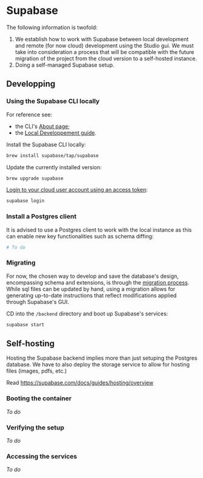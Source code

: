 # Supabase

The following information is twofold:

1. We establish how to work with Supabase between local development and remote (for now cloud) development using the Studio gui. We must take into consideration a process that will be compatible with the future migration of the project from the cloud version to a self-hosted instance.
2. Doing a self-managed Supabase setup.

## Developping

### Using the Supabase CLI locally

For reference see:

- the CLI's [About page](https://supabase.com/docs/reference/cli/about);
- the [Local Developpement guide](https://supabase.com/docs/guides/local-development).

Install the Supabase CLI locally:

```sh
brew install supabase/tap/supabase
```

Update the currently installed version:

```sh
brew upgrade supabase
```

[Login to your cloud user account using an access token](https://supabase.com/docs/reference/cli/supabase-login):

```sh
supabase login
```

### Install a Postgres client

It is advised to use a Postgres client to work with the local instance as this can enable new key functionalities such as schema diffing:

```sh
# To do
```

### Migrating

For now, the chosen way to develop and save the database's design, encompassing schema and extensions, is through the [migration process](https://supabase.com/docs/guides/local-development#database-migrations). While sql files can be updated by hand, using a migration allows for generating up-to-date instructions that reflect modifications applied through Supabase's GUI.

CD into the `/backend` directory and boot up Supabase's services:

```sh
supabase start
```

## Self-hosting

Hosting the Supabase backend implies more than just setuping the Postgres database. We have to also deploy the storage service to allow for hosting files (images, pdfs, etc.)

Read https://supabase.com/docs/guides/hosting/overview

### Booting the container

_To do_

### Verifying the setup

_To do_

### Accessing the services

_To do_